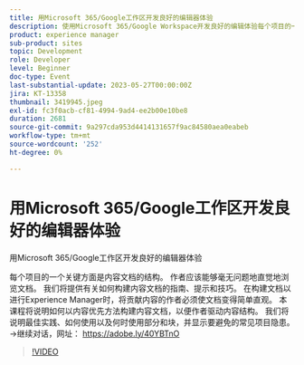 ```yaml
---
title: 用Microsoft 365/Google工作区开发良好的编辑器体验
description: 使用Microsoft 365/Google Workspace开发良好的编辑体验每个项目的一个关键方面是内容文档的结构。 作者应该能够毫无问题地直觉地浏览文档。 我们将提供有关如何构建内容文档的指南、提示和技巧。 在构建文档以进行Experience Manager时，将贡献内容的作者必须使文档变得简单直观。 本课程将说明如何以内容优先方法构建内容文档，以便作者驱动内容结构。 我们将说明最佳实践、如何使用以及何时使用部分和块，并显示要避免的常见项目隐患。
product: experience manager
sub-product: sites
topic: Development
role: Developer
level: Beginner
doc-type: Event
last-substantial-update: 2023-05-27T00:00:00Z
jira: KT-13358
thumbnail: 3419945.jpeg
exl-id: fc3f0acb-cf81-4994-9ad4-ee2b00e10be8
duration: 2681
source-git-commit: 9a297cda953d4414131657f9ac84580aea0eabeb
workflow-type: tm+mt
source-wordcount: '252'
ht-degree: 0%

---
```


# 用Microsoft 365/Google工作区开发良好的编辑器体验

用Microsoft 365/Google工作区开发良好的编辑器体验

每个项目的一个关键方面是内容文档的结构。 作者应该能够毫无问题地直觉地浏览文档。 我们将提供有关如何构建内容文档的指南、提示和技巧。 在构建文档以进行Experience Manager时，将贡献内容的作者必须使文档变得简单直观。 本课程将说明如何以内容优先方法构建内容文档，以便作者驱动内容结构。 我们将说明最佳实践、如何使用以及何时使用部分和块，并显示要避免的常见项目隐患。 →继续对话，网址： https://adobe.ly/40YBTnO

>[!VIDEO](https://video.tv.adobe.com/v/3419945/?learn=on)
